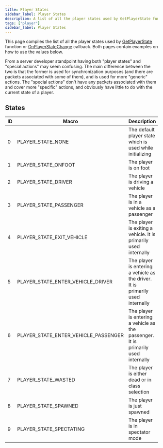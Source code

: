 ```yaml
---
title: Player States
sidebar_label: Player States
description: A list of all the player states used by GetPlayerState function or OnPlayerStateChange callback.
tags: ["player"]
sidebar_label: Player States
---
```


This page compiles the list of all the player states used by [GetPlayerState](../functions/GetPlayerState) function or [OnPlayerStateChange](../callbacks/OnPlayerStateChange) callback. Both pages contain examples on how to use the values below.

From a server developer standpoint having both "player states" and "special actions" may seem confusing. The main difference between the two is that the former is used for synchronization purposes (and there are packets associated with some of them), and is used for more "generic" actions. The "special actions" don't have any packets associated with them and cover more "specific" actions, and obviously have little to do with the current state of a player.

## States

| ID  | Macro                                | Description                          |
| --- | ------------------------------------ | ------------------------------------ |
| 0   | PLAYER_STATE_NONE                    | The default player state which is used while initializing           |
| 1   | PLAYER_STATE_ONFOOT                  | The player is on foot                    |
| 2   | PLAYER_STATE_DRIVER                  | The player is driving a vehicle    |
| 3   | PLAYER_STATE_PASSENGER               | The player is in a vehicle as a passenger     |
| 4   | PLAYER_STATE_EXIT_VEHICLE            | The player is exiting a vehicle. It is primarily used internally               |
| 5   | PLAYER_STATE_ENTER_VEHICLE_DRIVER    | The player is entering a vehicle as the driver. It is primarily used internally    |
| 6   | PLAYER_STATE_ENTER_VEHICLE_PASSENGER | The player is entering a vehicle as the passenger. It is primarily used internally |
| 7   | PLAYER_STATE_WASTED                  | The player is either dead or in class selection |
| 8   | PLAYER_STATE_SPAWNED                 | The player is just spawned                    |
| 9   | PLAYER_STATE_SPECTATING              | The player is in spectator mode                 |
